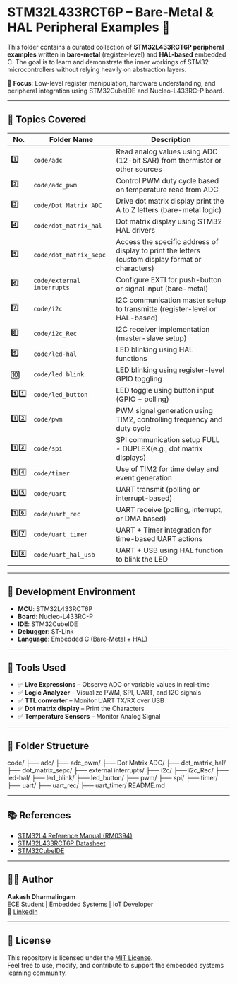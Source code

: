 # STM32L433RCT6P – Bare-Metal & HAL Peripheral Examples 🚀

This folder contains a curated collection of **STM32L433RCT6P peripheral examples** written in **bare-metal** (register-level) and **HAL-based** embedded C. The goal is to learn and demonstrate the inner workings of STM32 microcontrollers without relying heavily on abstraction layers.

🧠 **Focus**: Low-level register manipulation, hardware understanding, and peripheral integration using STM32CubeIDE and Nucleo-L433RC-P board.

---

## 🧩 Topics Covered

| No. | Folder Name        | Description |
|-----|--------------------|-------------|
| 1️⃣ | `code/adc`              | Read analog values using ADC (12-bit SAR) from thermistor or other sources |
| 2️⃣ | `code/adc_pwm`          | Control PWM duty cycle based on temperature read from ADC |
| 3️⃣ | `code/Dot Matrix ADC`   | Drive dot matrix display print the A to Z letters (bare-metal logic) |
| 4️⃣ | `code/dot_matrix_hal`   | Dot matrix display using STM32 HAL drivers |
| 5️⃣ | `code/dot_matrix_sepc`  | Access the specific address of display to print the letters (custom display format or characters) |
| 6️⃣ | `code/external interrupts` | Configure EXTI for push-button or signal input (bare-metal) |
| 7️⃣ | `code/i2c`              | I2C communication master setup to transmitte (register-level or HAL-based) |
| 8️⃣ | `code/i2c_Rec`          | I2C receiver implementation (master-slave setup) |
| 9️⃣ | `code/led-hal`          | LED blinking using HAL functions |
| 🔟 | `code/led_blink`         | LED blinking using register-level GPIO toggling |
| 1️⃣1️⃣ | `code/led_button`     | LED toggle using button input (GPIO + polling) |
| 1️⃣2️⃣ | `code/pwm`            | PWM signal generation using TIM2, controlling frequency and duty cycle |
| 1️⃣3️⃣ | `code/spi`            | SPI communication setup FULL - DUPLEX(e.g., dot matrix displays) |
| 1️⃣4️⃣ | `code/timer`          | Use of TIM2 for time delay and event generation |
| 1️⃣5️⃣ | `code/uart`           | UART transmit (polling or interrupt-based) |
| 1️⃣6️⃣ | `code/uart_rec`       | UART receive (polling, interrupt, or DMA based) |
| 1️⃣7️⃣ | `code/uart_timer`     | UART + Timer integration for time-based UART actions |
| 1️⃣8️⃣| `code/uart_hal_usb`     | UART + USB using HAL function to blink the LED |

---

## 🔧 Development Environment

- **MCU**: STM32L433RCT6P  
- **Board**: Nucleo-L433RC-P  
- **IDE**: STM32CubeIDE  
- **Debugger**: ST-Link  
- **Language**: Embedded C (Bare-Metal + HAL)

---

## 🧪 Tools Used

- ✅ **Live Expressions** – Observe ADC or variable values in real-time  
- ✅ **Logic Analyzer** – Visualize PWM, SPI, UART, and I2C signals  
- ✅ **TTL converter** – Monitor UART TX/RX over USB
- ✅ **Dot matrix display** – Print the Characters
- ✅ **Temperature Sensors** – Monitor Analog Signal

---

## 📂 Folder Structure
code/
├── adc/
├── adc_pwm/
├── Dot Matrix ADC/
├── dot_matrix_hal/
├── dot_matrix_sepc/
├── external interrupts/
├── i2c/
├── i2c_Rec/
├── led-hal/
├── led_blink/
├── led_button/
├── pwm/
├── spi/
├── timer/
├── uart/
├── uart_rec/
├── uart_timer/
README.md


---

## 📚 References

- [STM32L4 Reference Manual (RM0394)](https://www.st.com/resource/en/reference_manual/dm00151940.pdf)  
- [STM32L433RCT6P Datasheet](https://www.st.com/resource/en/datasheet/stm32l433rct6.pdf)  
- [STM32CubeIDE](https://www.st.com/en/development-tools/stm32cubeide.html)

---

## 👨‍💻 Author

**Aakash Dharmalingam**  
 ECE Student | Embedded Systems | IoT Developer  
🔗 [LinkedIn](https://www.linkedin.com/in/aakash-dharmalingam-6a1455248/)

---

## 📜 License

This repository is licensed under the [MIT License](../../LICENSE).  
Feel free to use, modify, and contribute to support the embedded systems learning community.


